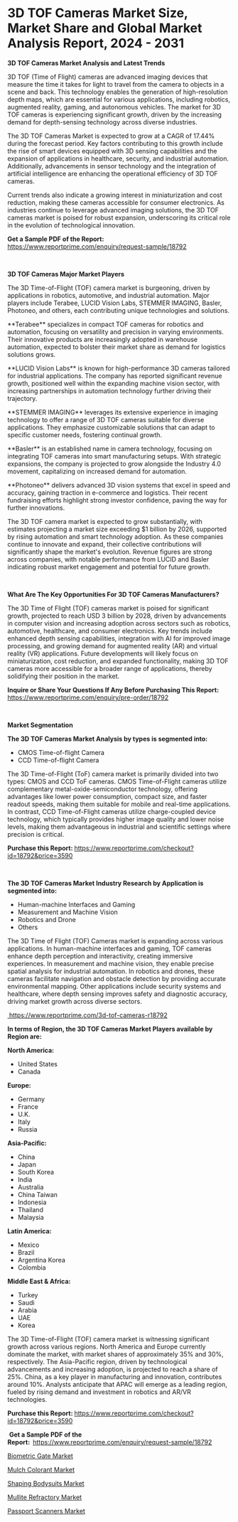 <p><h1>3D TOF Cameras Market Size, Market Share and Global Market Analysis Report, 2024 - 2031</h1></p><p><strong>3D TOF Cameras Market Analysis and Latest Trends</strong></p>
<p><p>3D TOF (Time of Flight) cameras are advanced imaging devices that measure the time it takes for light to travel from the camera to objects in a scene and back. This technology enables the generation of high-resolution depth maps, which are essential for various applications, including robotics, augmented reality, gaming, and autonomous vehicles. The market for 3D TOF cameras is experiencing significant growth, driven by the increasing demand for depth-sensing technology across diverse industries.</p><p>The 3D TOF Cameras Market is expected to grow at a CAGR of 17.44% during the forecast period. Key factors contributing to this growth include the rise of smart devices equipped with 3D sensing capabilities and the expansion of applications in healthcare, security, and industrial automation. Additionally, advancements in sensor technology and the integration of artificial intelligence are enhancing the operational efficiency of 3D TOF cameras.</p><p>Current trends also indicate a growing interest in miniaturization and cost reduction, making these cameras accessible for consumer electronics. As industries continue to leverage advanced imaging solutions, the 3D TOF cameras market is poised for robust expansion, underscoring its critical role in the evolution of technological innovation.</p></p>
<p><strong>Get a Sample PDF of the Report:&nbsp;</strong> <a href="https://www.reportprime.com/enquiry/request-sample/18792?utm_campaign=1894&utm_medium=2&utm_source=Github&utm_content=ia&utm_term=25122024&utm_id=3d-tof-cameras">https://www.reportprime.com/enquiry/request-sample/18792</a></p>
<p>&nbsp;</p>
<p><strong>3D TOF Cameras Major Market Players</strong></p>
<p><p>The 3D Time-of-Flight (TOF) camera market is burgeoning, driven by applications in robotics, automotive, and industrial automation. Major players include Terabee, LUCID Vision Labs, STEMMER IMAGING, Basler, Photoneo, and others, each contributing unique technologies and solutions.</p><p>**Terabee** specializes in compact TOF cameras for robotics and automation, focusing on versatility and precision in varying environments. Their innovative products are increasingly adopted in warehouse automation, expected to bolster their market share as demand for logistics solutions grows.</p><p>**LUCID Vision Labs** is known for high-performance 3D cameras tailored for industrial applications. The company has reported significant revenue growth, positioned well within the expanding machine vision sector, with increasing partnerships in automation technology further driving their trajectory.</p><p>**STEMMER IMAGING** leverages its extensive experience in imaging technology to offer a range of 3D TOF cameras suitable for diverse applications. They emphasize customizable solutions that can adapt to specific customer needs, fostering continual growth.</p><p>**Basler** is an established name in camera technology, focusing on integrating TOF cameras into smart manufacturing setups. With strategic expansions, the company is projected to grow alongside the Industry 4.0 movement, capitalizing on increased demand for automation.</p><p>**Photoneo** delivers advanced 3D vision systems that excel in speed and accuracy, gaining traction in e-commerce and logistics. Their recent fundraising efforts highlight strong investor confidence, paving the way for further innovations.</p><p>The 3D TOF camera market is expected to grow substantially, with estimates projecting a market size exceeding $1 billion by 2026, supported by rising automation and smart technology adoption. As these companies continue to innovate and expand, their collective contributions will significantly shape the market's evolution. Revenue figures are strong across companies, with notable performance from LUCID and Basler indicating robust market engagement and potential for future growth.</p></p>
<p>&nbsp;</p>
<p><strong>What Are The Key Opportunities For 3D TOF Cameras Manufacturers?</strong></p>
<p><p>The 3D Time of Flight (TOF) cameras market is poised for significant growth, projected to reach USD 3 billion by 2028, driven by advancements in computer vision and increasing adoption across sectors such as robotics, automotive, healthcare, and consumer electronics. Key trends include enhanced depth sensing capabilities, integration with AI for improved image processing, and growing demand for augmented reality (AR) and virtual reality (VR) applications. Future developments will likely focus on miniaturization, cost reduction, and expanded functionality, making 3D TOF cameras more accessible for a broader range of applications, thereby solidifying their position in the market.</p></p>
<p><strong>Inquire or Share Your Questions If Any Before Purchasing This Report:</strong> <a href="https://www.reportprime.com/enquiry/pre-order/18792?utm_campaign=1894&utm_medium=2&utm_source=Github&utm_content=ia&utm_term=25122024&utm_id=3d-tof-cameras">https://www.reportprime.com/enquiry/pre-order/18792</a></p>
<p>&nbsp;</p>
<p><strong>Market Segmentation</strong></p>
<p><strong>The 3D TOF Cameras Market Analysis by types is segmented into:</strong></p>
<p><ul><li>CMOS Time-of-flight Camera</li><li>CCD Time-of-flight Camera</li></ul></p>
<p><p>The 3D Time-of-Flight (ToF) camera market is primarily divided into two types: CMOS and CCD ToF cameras. CMOS Time-of-Flight cameras utilize complementary metal-oxide-semiconductor technology, offering advantages like lower power consumption, compact size, and faster readout speeds, making them suitable for mobile and real-time applications. In contrast, CCD Time-of-Flight cameras utilize charge-coupled device technology, which typically provides higher image quality and lower noise levels, making them advantageous in industrial and scientific settings where precision is critical.</p></p>
<p><strong>Purchase this Report:&nbsp;</strong><a href="https://www.reportprime.com/checkout?id=18792&price=3590&utm_campaign=1894&utm_medium=2&utm_source=Github&utm_content=ia&utm_term=25122024&utm_id=3d-tof-cameras">https://www.reportprime.com/checkout?id=18792&price=3590</a></p>
<p>&nbsp;</p>
<p><strong>The 3D TOF Cameras Market Industry Research by Application is segmented into:</strong></p>
<p><ul><li>Human-machine Interfaces and Gaming</li><li>Measurement and Machine Vision</li><li>Robotics and Drone</li><li>Others</li></ul></p>
<p><p>The 3D Time of Flight (TOF) Cameras market is expanding across various applications. In human-machine interfaces and gaming, TOF cameras enhance depth perception and interactivity, creating immersive experiences. In measurement and machine vision, they enable precise spatial analysis for industrial automation. In robotics and drones, these cameras facilitate navigation and obstacle detection by providing accurate environmental mapping. Other applications include security systems and healthcare, where depth sensing improves safety and diagnostic accuracy, driving market growth across diverse sectors.</p></p>
<p><a href="https://www.reportprime.com/3d-tof-cameras-r18792?utm_campaign=1894&utm_medium=2&utm_source=Github&utm_content=ia&utm_term=25122024&utm_id=3d-tof-cameras">&nbsp;https://www.reportprime.com/3d-tof-cameras-r18792</a></p>
<p><strong>In terms of Region, the 3D TOF Cameras Market Players available by Region are:</strong></p>
<p>
    <p> <strong> North America: </strong>
        <ul>
            <li>United States</li>
            <li>Canada</li>
        </ul>
        </p> 
    <p> <strong> Europe: </strong>
        <ul>
            <li>Germany</li>
            <li>France</li>
            <li>U.K.</li>
            <li>Italy</li>
            <li>Russia</li>
        </ul>
        </p> 
    <p> <strong> Asia-Pacific: </strong>
        <ul>
            <li>China</li>
            <li>Japan</li>
            <li>South Korea</li>
            <li>India</li>
            <li>Australia</li>
            <li>China Taiwan</li>
            <li>Indonesia</li>
            <li>Thailand</li>
            <li>Malaysia</li>
        </ul>
        </p> 
    <p> <strong> Latin America: </strong>
        <ul>
            <li>Mexico</li>
            <li>Brazil</li>
            <li>Argentina Korea</li>
            <li>Colombia</li>
        </ul>
        </p> 
    <p> <strong> Middle East & Africa: </strong>
        <ul>
            <li>Turkey</li>
            <li>Saudi</li>
            <li>Arabia</li>
            <li>UAE</li>
            <li>Korea</li>
        </ul>
    </p>
    </p>
<p><p>The 3D Time-of-Flight (TOF) camera market is witnessing significant growth across various regions. North America and Europe currently dominate the market, with market shares of approximately 35% and 30%, respectively. The Asia-Pacific region, driven by technological advancements and increasing adoption, is projected to reach a share of 25%. China, as a key player in manufacturing and innovation, contributes around 10%. Analysts anticipate that APAC will emerge as a leading region, fueled by rising demand and investment in robotics and AR/VR technologies.</p></p>
<p><strong>Purchase this Report: </strong><a href="https://www.reportprime.com/checkout?id=18792&price=3590&utm_campaign=1894&utm_medium=2&utm_source=Github&utm_content=ia&utm_term=25122024&utm_id=3d-tof-cameras">https://www.reportprime.com/checkout?id=18792&price=3590</a></p>
<p>&nbsp;<strong>Get a Sample PDF of the Report:&nbsp;&nbsp;</strong><a href="https://www.reportprime.com/enquiry/request-sample/18792?utm_campaign=1894&utm_medium=2&utm_source=Github&utm_content=ia&utm_term=25122024&utm_id=3d-tof-cameras">https://www.reportprime.com/enquiry/request-sample/18792</a></p>
<p><strong></strong></p>
<p><p><a href="https://www.linkedin.com/pulse/a-mkt-nova-vc8zf?utm_campaign=1894&utm_medium=2&utm_source=Github&utm_content=ia&utm_term=25122024&utm_id=3d-tof-cameras">Biometric Gate Market</a></p><p><a href="https://www.linkedin.com/pulse/mulch-colorant-market-analysis-shows-detailed-trends-demand-supply-xtzcc?utm_campaign=1894&utm_medium=2&utm_source=Github&utm_content=ia&utm_term=25122024&utm_id=3d-tof-cameras">Mulch Colorant Market</a></p><p><a href="https://www.linkedin.com/pulse/revenue-market-growth-projections-shaping-bodysuits-107-cagr-from-dtzhc?utm_campaign=1894&utm_medium=2&utm_source=Github&utm_content=ia&utm_term=25122024&utm_id=3d-tof-cameras">Shaping Bodysuits Market</a></p><p><a href="https://www.linkedin.com/pulse/c-glance-reports-anmec?utm_campaign=1894&utm_medium=2&utm_source=Github&utm_content=ia&utm_term=25122024&utm_id=3d-tof-cameras">Mullite Refractory Market</a></p><p><a href="https://www.linkedin.com/pulse/p-factrackr-ho6he?utm_campaign=1894&utm_medium=2&utm_source=Github&utm_content=ia&utm_term=25122024&utm_id=3d-tof-cameras">Passport Scanners Market</a></p></p>
